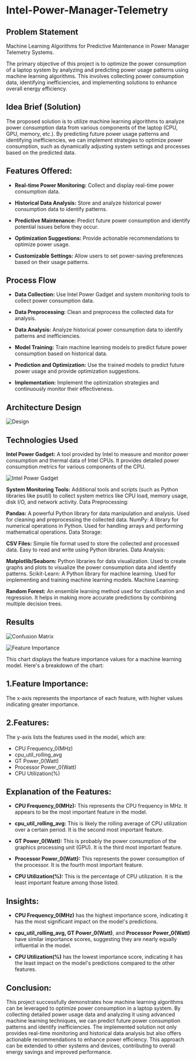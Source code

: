 # Intel-Power-Manager-Telemetry
## Problem Statement
Machine Learning Algorithms for Predictive Maintenance in Power Manager Telemetry Systems.

The primary objective of this project is to optimize the power consumption of a laptop system by analyzing and predicting power usage patterns using machine learning algorithms. This involves collecting power consumption data, identifying inefficiencies, and implementing solutions to enhance overall energy efficiency.

## Idea Brief (Solution)
The proposed solution is to utilize machine learning algorithms to analyze power consumption data from various components of the laptop (CPU, GPU, memory, etc.). By predicting future power usage patterns and identifying inefficiencies, we can implement strategies to optimize power consumption, such as dynamically adjusting system settings and processes based on the predicted data.

## Features Offered:
- **Real-time Power Monitoring:** Collect and display real-time power consumption data.

- **Historical Data Analysis:** Store and analyze historical power consumption data to identify patterns.

- **Predictive Maintenance:** Predict future power consumption and identify potential issues before they occur.

- **Optimization Suggestions:** Provide actionable recommendations to optimize power usage.

- **Customizable Settings:** Allow users to set power-saving preferences based on their usage patterns.

## Process Flow
- **Data Collection:**
Use Intel Power Gadget and system monitoring tools to collect power consumption data.

- **Data Preprocessing:**
Clean and preprocess the collected data for analysis.

- **Data Analysis:**
Analyze historical power consumption data to identify patterns and inefficiencies.

- **Model Training:**
Train machine learning models to predict future power consumption based on historical data.

- **Prediction and Optimization:**
Use the trained models to predict future power usage and provide optimization suggestions.

- **Implementation:**
Implement the optimization strategies and continuously monitor their effectiveness.

## Architecture Design

![Design](img/imhi.png)

## Technologies Used

**Intel Power Gadget:** A tool provided by Intel to measure and monitor power consumption and thermal data of Intel CPUs. It provides detailed power consumption metrics for various components of the CPU.

![Intel Power Gadget](img/img9.png)

**System Monitoring Tools:** Additional tools and scripts (such as Python libraries like psutil) to collect system metrics like CPU load, memory usage, disk I/O, and network activity.
Data Preprocessing:

**Pandas:** A powerful Python library for data manipulation and analysis. Used for cleaning and preprocessing the collected data.
NumPy: A library for numerical operations in Python. Used for handling arrays and performing mathematical operations.
Data Storage:

**CSV Files:** Simple file format used to store the collected and processed data. Easy to read and write using Python libraries.
Data Analysis:

**Matplotlib/Seaborn:** Python libraries for data visualization. Used to create graphs and plots to visualize the power consumption data and identify patterns.
Scikit-Learn: A Python library for machine learning. Used for implementing and training machine learning models.
Machine Learning:

**Random Forest:** An ensemble learning method used for classification and regression. It helps in making more accurate predictions by combining multiple decision trees.

## Results

![Confusion Matrix](img/img6.png)


![Feature Importance](img/img7.png)

This chart displays the feature importance values for a machine learning model. Here's a breakdown of the chart:

## 1.Feature Importance:
The x-axis represents the importance of each feature, with higher values indicating greater importance.

## 2.Features:
The y-axis lists the features used in the model, which are:
- CPU Frequency_0(MHz)
- cpu_util_rolling_avg
- GT Power_0(Watt)
- Processor Power_0(Watt)
- CPU Utilization(%)

## Explanation of the Features:
- **CPU Frequency_0(MHz):** This represents the CPU frequency in MHz. It appears to be the most important feature in the model.

- **cpu_util_rolling_avg:** This is likely the rolling average of CPU utilization over a certain period. It is the second most important feature.

- **GT Power_0(Watt):** This is probably the power consumption of the graphics processing unit (GPU). It is the third most important feature.

- **Processor Power_0(Watt):** This represents the power consumption of the processor. It is the fourth most important feature.

- **CPU Utilization(%):** This is the percentage of CPU utilization. It is the least important feature among those listed.

## Insights:
- **CPU Frequency_0(MHz)** has the highest importance score, indicating it has the most significant impact on the model's predictions.

- **cpu_util_rolling_avg, GT Power_0(Watt)**, and **Processor Power_0(Watt)** have similar importance scores, suggesting they are nearly equally influential in the model.

- **CPU Utilization(%)** has the lowest importance score, indicating it has the least impact on the model's predictions compared to the other features.

## Conclusion:
This project successfully demonstrates how machine learning algorithms can be leveraged to optimize power consumption in a laptop system. By collecting detailed power usage data and analyzing it using advanced machine learning techniques, we can predict future power consumption patterns and identify inefficiencies. The implemented solution not only provides real-time monitoring and historical data analysis but also offers actionable recommendations to enhance power efficiency. This approach can be extended to other systems and devices, contributing to overall energy savings and improved performance.
